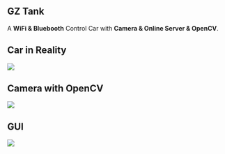 ## GZ Tank

A **WiFi & Bluebooth** Control Car with **Camera & Online Server & OpenCV**.

## Car in Reality

![](http://otxp6khet.bkt.clouddn.com/GZTank/pic3.jpeg)

## Camera with OpenCV

![](http://otxp6khet.bkt.clouddn.com/GZTank/pic1.png)

## GUI 

![](http://otxp6khet.bkt.clouddn.com/GZTank/pic4.jpeg)



